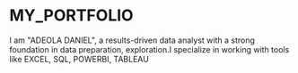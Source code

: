 # MY_PORTFOLIO
I am "ADEOLA DANIEL",  a results-driven data analyst with a strong foundation in data preparation, exploration.I specialize in working with tools like EXCEL, SQL, POWERBI, TABLEAU
